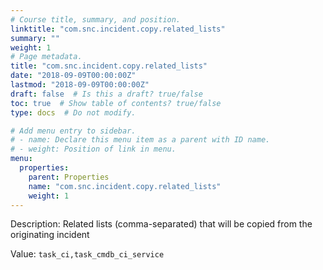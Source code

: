 ```yaml
---
# Course title, summary, and position.
linktitle: "com.snc.incident.copy.related_lists"
summary: ""
weight: 1
# Page metadata.
title: "com.snc.incident.copy.related_lists"
date: "2018-09-09T00:00:00Z"
lastmod: "2018-09-09T00:00:00Z"
draft: false  # Is this a draft? true/false
toc: true  # Show table of contents? true/false
type: docs  # Do not modify.

# Add menu entry to sidebar.
# - name: Declare this menu item as a parent with ID name.
# - weight: Position of link in menu.
menu:
  properties:
    parent: Properties
    name: "com.snc.incident.copy.related_lists"
    weight: 1
---
```


Description: Related lists (comma-separated) that will be copied from the originating incident


Value: `task_ci,task_cmdb_ci_service`